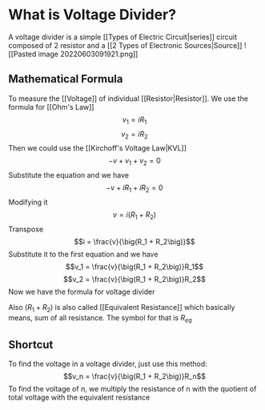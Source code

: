 # What is Voltage Divider?

A voltage divider is a simple [[Types of Electric Circuit|series]] circuit composed of 2 resistor and a [[2 Types of Electronic Sources|Source]]
![[Pasted image 20220603091921.png]]

## Mathematical Formula
To measure the [[Voltage]] of individual [[Resistor|Resistor]]. We use the formula for [[Ohm's Law]]
$$v_1 = iR_1$$ $$v_2 = iR_2$$
Then we could use the [[Kirchoff's Voltage Law|KVL]] $$-v +v_1 + v_2 = 0$$
Substitute the equation and we have $$-v + iR_1 + iR_2 = 0$$
Modifying it $$v = i\big(R_1 + R_2\big)$$
Transpose $$i = \frac{v}{\big(R_1 + R_2\big)}$$
Substitute it to the first equation and we have $$v_1 = \frac{v}{\big(R_1 + R_2\big)}R_1$$ $$v_2 = \frac{v}{\big(R_1 + R_2\big)}R_2$$
Now we have the formula for voltage divider

Also $\big(R_1 + R_2\big)$ is also called [[Equivalent Resistance]] which basically means, sum of all resistance. The symbol for that is $R_{eq}$


## Shortcut
To find the voltage in a voltage divider, just use this method:
$$v_n = \frac{v}{\big(R_1 + R_2\big)}R_n$$
To find the voltage of n, we multiply the resistance of n with the quotient of total voltage with the equivalent resistance



